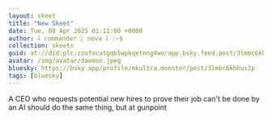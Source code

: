 ```yaml
---
layout: skeet
title: "New Skeet"
date: Tue, 08 Apr 2025 01:11:00 +0000
author: ⸸ commander ░ nova ⸸ :~$
collection: skeets
guid: at://did:plc:zzofxcatgqb5wpkqetnng4wo/app.bsky.feed.post/3lmbc6khhus2p
avatar: /img/avatar/daemon.jpeg
bluesky: https://bsky.app/profile/mkultra.monster/post/3lmbc6khhus2p
tags: [bluesky]
---
```


A CEO who requests potential new hires to prove their job can't be done by an AI should do the same thing, but at gunpoint
